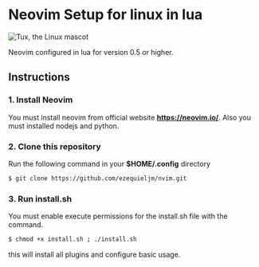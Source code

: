 # Neovim Setup for linux in lua

![Tux, the Linux mascot](https://upload.wikimedia.org/wikipedia/commons/4/4f/Neovim-logo.svg)

Neovim configured in lua for version 0.5 or higher.

## Instructions
### 1. Install Neovim
You must install neovim from official website **https://neovim.io/**. Also you must installed nodejs and python.
### 2. Clone this repository
Run the following command in your **$HOME/.config** directory
```bash
$ git clone https://github.com/ezequieljm/nvim.git
```
### 3. Run install.sh
You must enable execute permissions for the install.sh file with the command.
```bash
$ chmod +x install.sh ; ./install.sh
```
this will install all plugins and configure basic usage.
